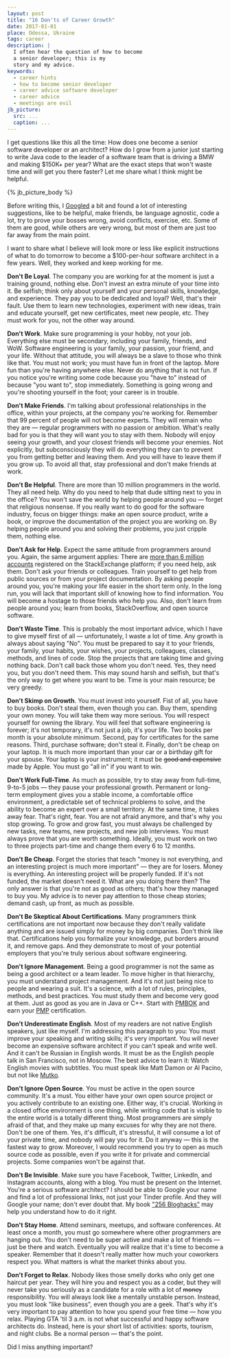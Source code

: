 ```yaml
---
layout: post
title: "16 Don'ts of Career Growth"
date: 2017-01-01
place: Odessa, Ukraine
tags: career
description: |
  I often hear the question of how to become
  a senior developer; this is my
  story and my advice.
keywords:
  - career hints
  - how to become senior developer
  - career advice software developer
  - career advice
  - meetings are evil
jb_picture:
  src: ...
  caption: ...
---
```


I get questions like this all the time: How does one become a senior
software developer or an architect? How do I grow from a junior just
starting to write Java code to the leader of a software team that is
driving a BMW and making $150K+ per year? What are the exact steps that
won't waste time and will get you there faster? Let me share what I think might
be helpful.

<!--more-->

{% jb_picture_body %}

Before writing this, I [Googled](https://www.google.com/webhp?q=career%20advice%20software%20developer)
a bit and found a lot of interesting suggestions, like to
be helpful, make friends, be language agnostic, code a lot,
try to prove your bosses wrong, avoid conflicts, exercise, etc.
Some of them are good, while others are very wrong, but most of them are just too far
away from the main point.

I want to share what I believe will look more or less like explicit instructions
of what to do tomorrow to become a $100-per-hour software architect
in a few years. Well, they worked and keep working for me.

**Don't Be Loyal**.
The company you are working for at the moment is just a training
ground, nothing else. Don't invest an extra minute of your time into it.
Be selfish; think only about yourself and your personal skills,
knowledge, and experience. They pay you to be dedicated and loyal?
Well, that's their fault. Use them to learn new technologies, experiment
with new ideas, train and educate yourself, get new certificates,
meet new people, etc. They must work for you, not the other way around.

**Don't Work**.
Make sure programming is your hobby, not your job. Everything else
must be secondary, including your family, friends, and WoW.
Software engineering is your family, your passion, your friend, and your life.
Without that attitude, you will always be a slave to those who think like
that. You must not work; you must have fun in front of the laptop. More
fun than you're having anywhere else. Never do anything that is not fun.
If you notice you're writing some code because you "have to" instead of
because "you want to", stop immediately. Something is going wrong and
you're shooting yourself in the foot; your career is in trouble.

**Don't Make Friends**.
I'm talking about professional relationships in the office, within your projects,
at the company you're working for. Remember that 99 percent of people will not
become experts. They will remain who they are &mdash; regular
programmers with no passion or ambition. What's really bad for you is that they will
want you to stay with them. Nobody will enjoy seeing your growth, and your
closest friends will become your enemies. Not explicitly, but subconsciously they
will do everything they can to prevent you from getting better and leaving
them. And you will have to leave them if you grow up. To avoid all that,
stay professional and don't make friends at work.

**Don't Be Helpful**.
There are more than 10 million programmers in the world. They all need help. Why
do you need to help that dude sitting next to you in the office? You won't
save the world by helping people around you &mdash; forget that religious
nonsense. If you really want to do good for the software industry, focus
on bigger things: make an open source product, write a book, or improve
the documentation of the project you are working on. By helping
people around you and solving their problems, you just cripple them,
nothing else.

**Don't Ask for Help**.
Expect the same attitude from programmers around you. Again, the same argument applies:
There are [more than 6 million accounts](https://sostats.github.io/)
registered on the StackExchange platform; if you need help, ask them. Don't ask
your friends or colleagues. Train yourself to get help from public sources
or from your project documentation. By asking people around you, you're making
your life easier in the short term only. In the long run, you will lack that
important skill of knowing how to find information. You will become
a hostage to those friends who help you. Also, don't learn from people around you;
learn from books, StackOverflow, and open source software.

**Don't Waste Time**.
This is probably the most important advice, which I have to give myself
first of all &mdash; unfortunately, I waste a lot of time. Any growth is always
about saying "No". You must be prepared to say it to your friends, your
family, your habits, your wishes, your projects, colleagues, classes,
methods, and lines of code. Stop the projects that are taking time and giving
nothing back. Don't call back those whom you don't need. Yes, they need you,
but you don't need them. This may sound harsh and selfish, but that's the
only way to get where you want to be. Time is your main resource; be
very greedy.

**Don't Skimp on Growth**.
You must invest into yourself. Fist of all, you have to buy books. Don't steal
them, even though you can. Buy them, spending your own money. You will take
them way more serious. You will respect yourself for owning the library.
You will feel that software engineering is forever; it's not temporary,
it's not just a job, it's your life. Two books per month is your
absolute minimum. Second, pay for certificates for the
same reasons. Third, purchase software; don't steal it. Finally, don't be
cheap on your laptop. It is much more important than your car or a birthday
gift for your spouse. Your laptop is your instrument; it must be
<del>good and expensive</del> made by Apple. You must go "all in" if you want
to win.

**Don't Work Full-Time**.
As much as possible, try to stay away from full-time, 9-to-5 jobs &mdash; they
pause your professional growth. Permanent or long-term employment gives you
a stable income, a comfortable office environment, a predictable set of
technical problems to solve, and the ability to become an expert over a small
territory. At the same time, it takes away fear. That's right, fear. You
are not afraid anymore, and that's why you stop growing. To grow and grow fast,
you must always be challenged by new tasks, new teams, new projects, and new job
interviews. You must always prove that you are worth something. Ideally,
you must work on two to three projects part-time and change them every 6 to 12 months.

**Don't Be Cheap**.
Forget the stories that teach "money is not everything, and an interesting project
is much more important" &mdash; they are for losers. Money is everything. An
interesting project will be properly funded. If it's not funded, the market
doesn't need it. What are you doing there then? The only answer is that you're
not as good as others; that's how they managed to buy you. My advice is to
never pay attention to those cheap stories; demand cash, up front, as
much as possible.

**Don't Be Skeptical About Certifications**.
Many programmers think certifications are not important now because
they don't really validate anything and are issued simply for money by
big companies. Don't think like that. Certifications help you formalize
your knowledge, put borders around it, and remove gaps. And they demonstrate
to most of your potential employers that you're truly serious about software
engineering.

**Don't Ignore Management**.
Being a good programmer is not the same as being a good architect or
a team leader. To move higher in that hierarchy, you must understand
project management. And it's not just being nice to people and wearing
a suit. It's a science, with a lot of rules, principles, methods,
and best practices. You must study them and become very good at them. Just
as good as you are in Java or C++. Start with
[PMBOK](https://en.wikipedia.org/wiki/Project_Management_Body_of_Knowledge) and earn your
[PMP](https://en.wikipedia.org/wiki/Project_Management_Professional) certification.

**Don't Underestimate English**.
Most of my readers are not native English speakers, just like myself.
I'm addressing this paragraph to you: You must improve your speaking and
writing skills; it's very important. You will never become an expensive
software architect if you can't speak and write well. And it can't be
Russian in English words. It must be as the English people talk in San Francisco,
not in Moscow. The best advice to learn it: Watch English movies with subtitles.
You must speak like Matt Damon or Al Pacino, but not like
[Mutko](https://www.youtube.com/watch?v=_0uM_xh7WOg&t=29s).

**Don't Ignore Open Source**.
You must be active in the open source community. It's a must. You either
have your own open source project or you actively contribute to an existing
one. Either way, it's crucial. Working in a closed office environment is
one thing, while writing code that is visible to the entire world is a totally
different thing. Most programmers are simply afraid of that, and they make
up many excuses for why they are not there. Don't be one of them. Yes, it's
difficult, it's stressful, it will consume a lot of your private time, and
nobody will pay you for it. Do it anyway &mdash; this is the fastest way
to grow. Moreover, I would recommend you try to open as much source code
as possible, even if you write it for private and commercial projects.
Some companies won't be against that.

**Don't Be Invisible**.
Make sure you have Facebook, Twitter, LinkedIn, and Instagram accounts, along
with a blog. You must be present on the Internet. You're a serious software
architect? I should be able to Google your name and find a lot of professional
links, not just your Tinder profile. And they will Google your name; don't
ever doubt that. My book ["256 Bloghacks"](/256-bloghacks.html) may help you understand how
to do it right.

**Don't Stay Home**.
Attend seminars, meetups, and software conferences. At least once a month,
you must go somewhere where other programmers are hanging out. You don't
need to be super active and make a lot of friends &mdash; just be
there and watch. Eventually you will realize that it's time to become
a speaker. Remember that it doesn't really matter how much your
coworkers respect you. What matters is what the market thinks about you.

**Don't Forget to Relax**.
Nobody likes those smelly dorks who only get one haircut per year. They will
hire you and respect you as a coder, but they will never take you
seriously as a candidate for a role with a lot of <del>money</del> responsibility. You will
always look like a mentally unstable person. Instead, you must look "like business", even
though you are a geek. That's why it's very important to pay attention to
how you spend your free time &mdash; how you relax. Playing GTA 'til 3 a.m. is not
what successful and happy software architects do. Instead, here is your
short list of activities: sports, tourism, and night clubs.
Be a normal person &mdash; that's the point.

Did I miss anything important?

